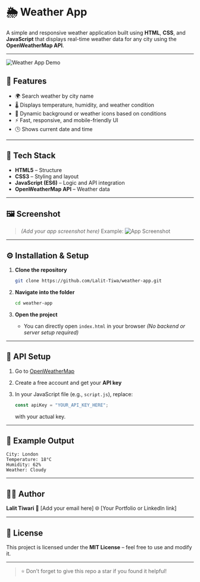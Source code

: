 # 🌦️ Weather App

A simple and responsive weather application built using **HTML**, **CSS**, and **JavaScript** that displays real-time weather data for any city using the **OpenWeatherMap API**.

---

![Weather App Demo](./assets/weather.gif)

## 🚀 Features

* 🌍 Search weather by city name
* 🌡️ Displays temperature, humidity, and weather condition
* 🌈 Dynamic background or weather icons based on conditions
* ⚡ Fast, responsive, and mobile-friendly UI
* 🕒 Shows current date and time

---

## 🧰 Tech Stack

* **HTML5** – Structure
* **CSS3** – Styling and layout
* **JavaScript (ES6)** – Logic and API integration
* **OpenWeatherMap API** – Weather data

---

## 🖼️ Screenshot

> *(Add your app screenshot here)*
> Example:
> ![App Screenshot](./screenshot.png)

---

## ⚙️ Installation & Setup

1. **Clone the repository**

   ```bash
   git clone https://github.com/Lalit-Tiwa/weather-app.git
   ```
2. **Navigate into the folder**

   ```bash
   cd weather-app
   ```
3. **Open the project**

   * You can directly open `index.html` in your browser
     *(No backend or server setup required)*

---

## 🔑 API Setup

1. Go to [OpenWeatherMap](https://openweathermap.org/api)
2. Create a free account and get your **API key**
3. In your JavaScript file (e.g., `script.js`), replace:

   ```js
   const apiKey = "YOUR_API_KEY_HERE";
   ```

   with your actual key.

---

## 🧪 Example Output

```
City: London
Temperature: 18°C
Humidity: 62%
Weather: Cloudy
```

---

## 🧑‍💻 Author

**Lalit Tiwari**
📧 [Add your email here]
🌐 [Your Portfolio or LinkedIn link]

---

## 📝 License

This project is licensed under the **MIT License** – feel free to use and modify it.

---

> ⭐ Don’t forget to give this repo a star if you found it helpful!

